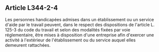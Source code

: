 ## Article L344-2-4

Les personnes handicapées admises dans un établissement ou un service d'aide par le travail peuvent,
dans le respect des dispositions de l'article L. 125-3 du code du travail et selon des modalités fixées par
voie réglementaire, être mises à disposition d'une entreprise afin d'exercer une activité à l'extérieur de
l'établissement ou du service auquel elles demeurent rattachées.


